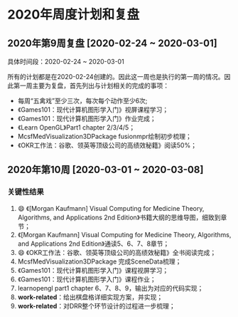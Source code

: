 # 2020年周度计划和复盘

## 2020年第9周复盘 [2020-02-24 ~ 2020-03-01]

具体时间段：2020-02-24 ~ 2020-03-01

所有的计划都是在2020-02-24创建的。因此这一周也是执行的第一周的情况。因此第一周主要为复盘，首先列出与计划相关的完成的事项：

- 每周“五禽戏”至少三次，每次每个动作至少6次;
- 《Games101：现代计算机图形学入门》视屏课程学习；
- 《Games101：现代计算机图形学入门》作业完成；
- 《Learn OpenGL》Part1 chapter 2/3/4/5；
- McsfMedVisualization3DPackage fusionmpr绘制初步梳理；
- 《OKR工作法：谷歌、领英等顶级公司的高绩效秘籍》阅读50%；

## 2020年第10周 [2020-03-01 ~ 2020-03-08]

### 关键性结果

1. :smile: 《[Morgan Kaufmann] Visual Computing for Medicine Theory, Algorithms, and Applications 2nd Edition》书籍大纲的思维导图，细致到章节；
2. 《[Morgan Kaufmann] Visual Computing for Medicine Theory, Algorithms, and Applications 2nd Edition》通读5、6、7、8章节；
3. :smile: 《OKR工作法：谷歌、领英等顶级公司的高绩效秘籍》全书阅读完成；
4. McsfMedVisualization3DPackage 完成SceneData梳理；
5. 《Games101：现代计算机图形学入门》课程视屏学习；
6. 《Games101：现代计算机图形学入门》课程作业；
7. learnopengl part1 chapter 6、7、8、9，输出为对应的代码实现；
8. **work-related**：给出棋盘格详细实现方案，并实现；
9. **work-related**：对DRR整个环节设计的过程进一步梳理；



